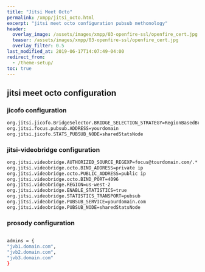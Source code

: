 ```yaml
---
title: "Jitsi Meet Octo"
permalink: /xmpp/jitsi_octo.html
excerpt: "jitsi meet octo configuration pubsub methonology"
header:
  overlay_image: /assets/images/xmpp/03-openfire-ssl/openfire_cert.jpg
  teaser: /assets/images/xmpp/03-openfire-ssl/openfire_cert.jpg
  overlay_filter: 0.5
last_modified_at: 2019-06-17T14:07:49-04:00
redirect_from:
  - /theme-setup/
toc: true
---
```

## jitsi meet octo configuration
### jicofo configuration
```bash
org.jitsi.jicofo.BridgeSelector.BRIDGE_SELECTION_STRATEGY=RegionBasedBridgeSelectionStrategy
org.jitsi.focus.pubsub.ADDRESS=yourdomain
org.jitsi.jicofo.STATS_PUBSUB_NODE=sharedStatsNode
```
### jitsi-videobridge configuration
```bash
org.jitsi.videobridge.AUTHORIZED_SOURCE_REGEXP=focus@tourdomain.com/.*
org.jitsi.videobridge.octo.BIND_ADDRESS=private ip
org.jitsi.videobridge.octo.PUBLIC_ADDRESS=public ip
org.jitsi.videobridge.octo.BIND_PORT=4096 
org.jitsi.videobridge.REGION=us-west-2
org.jitsi.videobridge.ENABLE_STATISTICS=true
org.jitsi.videobridge.STATISTICS_TRANSPORT=pubsub
org.jitsi.videobridge.PUBSUB_SERVICE=yourdomain.com
org.jitsi.videobridge.PUBSUB_NODE=sharedStatsNode
```
### prosody configuration
```bash

admins = {
"jvb1.domain.com",
"jvb2.domain.com",
"jvb3.domain.com"
}

```
